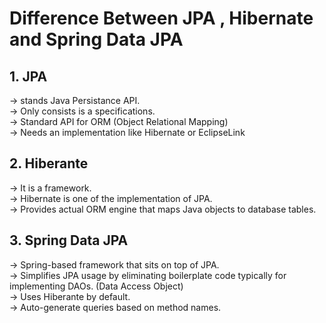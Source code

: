 # Difference Between JPA , Hibernate and Spring Data JPA

## 1. JPA
   -> stands Java Persistance API. <br>
   -> Only consists is a specifications. <br>
   -> Standard API for ORM (Object Relational Mapping) <br>
   -> Needs an implementation like Hibernate or EclipseLink <br>

## 2. Hiberante <br>
   -> It is a framework. <br>
   -> Hibernate is one of the implementation of JPA. <br>
   -> Provides actual ORM engine that maps Java objects to database tables. <br>

## 3. Spring Data JPA <br>
   -> Spring-based framework that sits on top of JPA. <br>
   -> Simplifies JPA usage by eliminating boilerplate code typically for implementing DAOs. (Data Access Object) <br>
   -> Uses Hiberante by default. <br>
   -> Auto-generate queries based on method names. <br>
   
   
   
